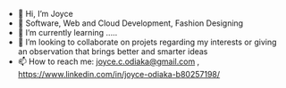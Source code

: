 - 👋 Hi, I’m Joyce
- 👀  Software, Web and Cloud Development, Fashion Designing
- 🌱 I’m currently learning .....
- 💞️ I’m looking to collaborate on projets regarding my interests or giving an observation that brings better and smarter ideas
- 📫 How to reach me: joyce.c.odiaka@gmail.com , https://www.linkedin.com/in/joyce-odiaka-b80257198/

<!---
joyce-oc/joyce-oc is a ✨ special ✨ repository because its `README.md` (this file) appears on your GitHub profile.
You can click the Preview link to take a look at your changes.
--->
